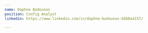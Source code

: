 ```yaml
---
name: Daphne Badounas
position: Config Analyst
linkedin: https://www.linkedin.com/in/daphne-badounas-b8b0a4157/

---
```

